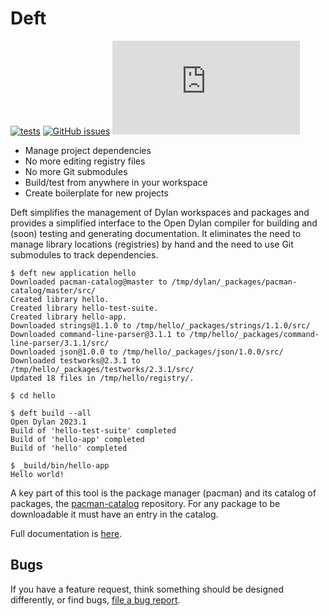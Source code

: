# Deft

[![tests](https://github.com/dylan-lang/deft/actions/workflows/build-and-test.yml/badge.svg)](https://github.com/dylan-lang/deft/.github/workflows/build-and-test.yml)
[![GitHub issues](https://img.shields.io/github/issues/dylan-lang/deft?color=blue)](https://github.com/dylan-lang/deft/issues)
[![Matrix](https://img.shields.io/matrix/dylan-lang-general:matrix.org?color=blue&label=Chat%20on%20Matrix&server_fqdn=matrix.org)](https://app.element.io/#/room/#dylan-language:matrix.org)

* Manage project dependencies
* No more editing registry files
* No more Git submodules
* Build/test from anywhere in your workspace
* Create boilerplate for new projects

Deft simplifies the management of Dylan workspaces and packages and
provides a simplified interface to the Open Dylan compiler for building and
(soon) testing and generating documentation. It eliminates the need to manage
library locations (registries) by hand and the need to use Git submodules to
track dependencies.

    $ deft new application hello
    Downloaded pacman-catalog@master to /tmp/dylan/_packages/pacman-catalog/master/src/
    Created library hello.
    Created library hello-test-suite.
    Created library hello-app.
    Downloaded strings@1.1.0 to /tmp/hello/_packages/strings/1.1.0/src/
    Downloaded command-line-parser@3.1.1 to /tmp/hello/_packages/command-line-parser/3.1.1/src/
    Downloaded json@1.0.0 to /tmp/hello/_packages/json/1.0.0/src/
    Downloaded testworks@2.3.1 to /tmp/hello/_packages/testworks/2.3.1/src/
    Updated 18 files in /tmp/hello/registry/.

    $ cd hello

    $ deft build --all
    Open Dylan 2023.1
    Build of 'hello-test-suite' completed
    Build of 'hello-app' completed
    Build of 'hello' completed

    $ _build/bin/hello-app
    Hello world!


A key part of this tool is the package manager (pacman) and its catalog of
packages, the [pacman-catalog](https://github.com/dylan-lang/pacman-catalog)
repository. For any package to be downloadable it must have an entry in the
catalog.

Full documentation is
[here](https://opendylan.org/package/deft).

## Bugs

If you have a feature request, think something should be designed differently, or find
bugs, [file a bug report](https://github.com/dylan-lang/deft/issues).
